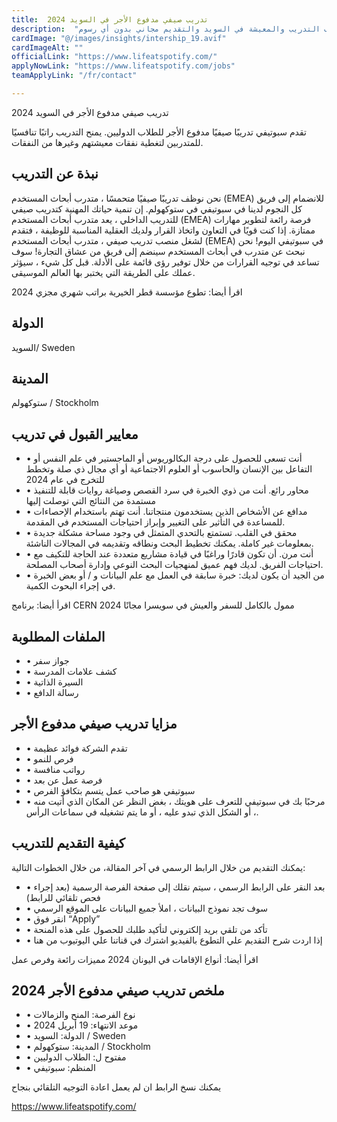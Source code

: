 ```yaml
---
title:  تدريب صيفي مدفوع الأجر في السويد 2024 
description:  "فرصة ذهبية للحصول علي تدريب صيفي مدفوع الأجر في السويد وممول بالكامل لكافة مصاريف التدريب والمعيشة في السويد والتقديم مجاني بدون أي رسوم." 
cardImage: "@/images/insights/intership_19.avif" 
cardImageAlt: "" 
officialLink: "https://www.lifeatspotify.com/" 
applyNowLink: "https://www.lifeatspotify.com/jobs" 
teamApplyLink: "/fr/contact"

---
```


تدريب صيفي مدفوع الأجر في السويد 2024

تقدم سبوتيفي تدريبًا صيفيًا مدفوع الأجر للطلاب الدوليين. يمنح التدريب راتبًا تنافسيًا للمتدربين لتغطية نفقات معيشتهم وغيرها من النفقات.

## نبذة عن التدريب

نحن نوظف تدريبًا صيفيًا متحمسًا ، متدرب أبحاث المستخدم (EMEA) للانضمام إلى فريق كل النجوم لدينا في سبوتيفي في ستوكهولم. إن تنمية حياتك المهنية كتدريب صيفي للتدريب الداخلي ، يعد متدرب أبحاث المستخدم (EMEA) فرصة رائعة لتطوير مهارات ممتازة. إذا كنت قويًا في التعاون واتخاذ القرار ولديك العقلية المناسبة للوظيفة ، فتقدم لشغل منصب تدريب صيفي ، متدرب أبحاث المستخدم (EMEA) في سبوتيفي اليوم! نحن نبحث عن متدرب في أبحاث المستخدم سينضم إلى فريق من عشاق التجارة! سوف تساعد في توجيه القرارات من خلال توفير رؤى قائمة على الأدلة. قبل كل شيء ، سيؤثر عملك على الطريقة التي يختبر بها العالم الموسيقى.

اقرأ أيضا: تطوع مؤسسة قطر الخيرية براتب شهري مجزي 2024

## الدولة

السويد/ Sweden

## المدينة

ستوكهولم / Stockholm

## معايير القبول في تدريب

- • أنت تسعى للحصول على درجة البكالوريوس أو الماجستير في علم النفس أو التفاعل بين الإنسان والحاسوب أو العلوم الاجتماعية أو أي مجال ذي صلة وتخطط للتخرج في عام 2024
- • محاور رائع. أنت من ذوي الخبرة في سرد القصص وصياغة روايات قابلة للتنفيذ مستمدة من النتائج التي توصلت إليها
- • مدافع عن الأشخاص الذين يستخدمون منتجاتنا. أنت تهتم باستخدام الإحصاءات للمساعدة في التأثير على التغيير وإبراز احتياجات المستخدم في المقدمة.
- • محقق في القلب. تستمتع بالتحدي المتمثل في وجود مساحة مشكلة جديدة بمعلومات غير كاملة. يمكنك تخطيط البحث ونطاقه وتقديمه في المجالات الناشئة.
- • أنت مرن. أن تكون قادرًا وراغبًا في قيادة مشاريع متعددة عند الحاجة للتكيف مع احتياجات الفريق. لديك فهم عميق لمنهجيات البحث النوعي وإدارة أصحاب المصلحة.
- • من الجيد أن يكون لديك: خبرة سابقة في العمل مع علم البيانات و / أو بعض الخبرة في إجراء البحوث الكمية.

اقرأ أيضا: برنامج CERN ممول بالكامل للسفر والعيش في سويسرا مجانًا 2024

## الملفات المطلوبة

- • جواز سفر
- • كشف علامات المدرسة
- • السيرة الذاتية
- • رسالة الدافع

## مزايا تدريب صيفي مدفوع الأجر

- • تقدم الشركة فوائد عظيمة
- • فرص للنمو
- • رواتب منافسة
- • فرصة عمل عن بعد
- • سبوتيفي هو صاحب عمل يتسم بتكافؤ الفرص
- • مرحبًا بك في سبوتيفي للتعرف على هويتك ، بغض النظر عن المكان الذي أتيت منه ، أو الشكل الذي تبدو عليه ، أو ما يتم تشغيله في سماعات الرأس.

## كيفية التقديم للتدريب

يمكنك التقديم من خلال الرابط الرسمي في آخر المقالة، من خلال الخطوات التالية:

- • بعد النقر على الرابط الرسمي ، سيتم نقلك إلى صفحة الفرصة الرسمية (بعد إجراء فحص تلقائي للرابط)
- • سوف تجد نموذج البيانات ، املأ جميع البيانات على الموقع الرسمي
- • انقر فوق “Apply”
- • تأكد من تلقي بريد إلكتروني لتأكيد طلبك للحصول على هذه المنحة
- • إذا اردت شرح التقديم علي التطوع بالفيديو اشترك في قناتنا علي اليوتيوب من هنا

اقرأ أيضا: أنواع الإقامات في اليونان 2024 مميزات رائعة وفرص عمل

## ملخص تدريب صيفي مدفوع الأجر 2024

- • نوع الفرصة: المنح والزمالات
- • موعد الانتهاء: 19 أبريل 2024
- • الدولة: السويد / Sweden
- • المدينة: ستوكهولم / Stockholm
- • مفتوح ل: الطلاب الدوليين
- • المنظم: سبوتيفي

يمكنك نسخ الرابط ان لم يعمل اعادة التوجيه التلقائي بنجاح

https://www.lifeatspotify.com/

